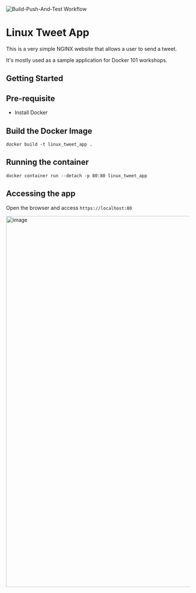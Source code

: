 ![Build-Push-And-Test Workflow](https://github.com/Batman-Daisy/autobuilds/actions/workflows/build-push-and-deploy.yml/badge.svg)

# Linux Tweet App

This is a very simple NGINX website that allows a user to send a tweet. 

It's mostly used as a sample application for Docker 101 workshops. 

## Getting Started

## Pre-requisite

- Install Docker

## Build the Docker Image


```
docker build -t linux_tweet_app .
```

## Running the container

```
docker container run --detach -p 80:80 linux_tweet_app
```

## Accessing the app

Open the browser and access `https://localhost:80`


<img width="1015" alt="image" src="https://github.com/user-attachments/assets/374bcf3d-fcaa-427f-b272-43223026bb0c">

